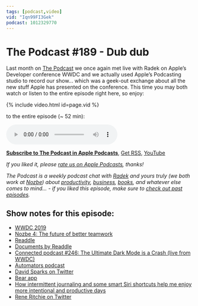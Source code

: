 ```yaml
---
tags: [podcast,video]
vid: "Iqn99FI3Gek"
podcast: 1012329770
---
```


# The Podcast #189 - Dub dub

Last month on [The Podcast][p] we once again met live with Radek on Apple’s Developer conference WWDC and we actually used Apple’s Podcasting studio to record our show... which was a geek-out exchange about all the new stuff Apple has presented on the conference. This time you may both watch or listen to the entire episode right here, so enjoy:

{% include video.html id=page.vid %}

<!--More-->

 to the entire episode (~ 52 min):

<audio controls>
<source src="https://files.nozbe.com/podcast/189.mp3" type="audio/mpeg">
</audio>

**[Subscribe to The Podcast in Apple Podcasts][i]**, [Get RSS][rss], [YouTube][y]

*If you liked it, please [rate us on Apple Podcasts][i], thanks!*

*The Podcast is a weekly podcast chat with [Radek][r] and yours truly (we both work at [Nozbe][n]) about [productivity](/productivity), [business](/business), [books](/books), and whatever else comes to mind… - if you liked this episode, make sure to [check out past episodes](/podcast).*

## Show notes for this episode:

  * [WWDC 2019](https://developer.apple.com/wwdc19/)
  * [Nozbe 4: The future of better teamwork](https://nozbe.com/4/)
  * [Readdle](https://readdle.com/)
  * [Documents by Readdle](https://readdle.com/documents)
  * [Connected podcast #246: The Ultimate Dark Mode is a Crash (live from WWDC)](https://www.relay.fm/connected/246)
  * [Automators podcast](https://www.relay.fm/automators)
  * [David Sparks on Twitter](https://twitter.com/macsparky)
  * [Bear app](https://bear.app/)
  * [How intermittent journaling and some smart Siri shortcuts help me enjoy more intentional and productive days](https://sliwinski.com/journaling/)
  * [Rene Ritchie on Twitter](https://twitter.com/reneritchie)

[y]: https://michael.gratis/thepodcastyt
[rss]: https://thepodcast.fm/episodes?format=RSS
[e]: /podcast-189

[p]: /podcast
[n]: https://nozbe.com/?a=mike
[r]: https://michael.gratis/radex
[i]: https://michael.gratis/thepodcast
[o]: https://michael.gratis/ipadonly

